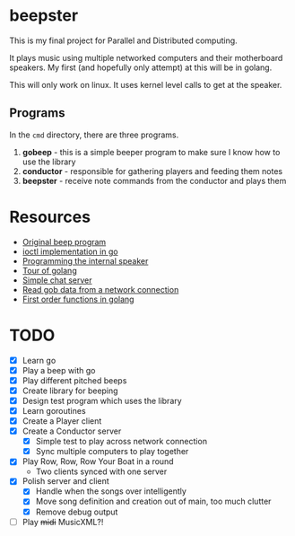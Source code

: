# beepster

This is my final project for Parallel and Distributed computing.

It plays music using multiple networked computers and their motherboard
speakers. My first (and hopefully only attempt) at this will be in golang.

This will only work on linux. It uses kernel level calls to get at the 
speaker.

## Programs

In the `cmd` directory, there are three programs.

1. **gobeep** - this is a simple beeper program to make sure I know how to use
the library
2. **conductor** - responsible for gathering players and feeding them notes
3. **beepster** - receive note commands from the conductor and plays them

# Resources
- [Original beep program](https://github.com/johnath/beep/blob/master/beep.c)
- [ioctl implementation in go](https://github.com/edsrzf/fineline/blob/master/ioctl.go)
- [Programming the internal speaker](http://www.tldp.org/LDP/lpg/node83.html)
- [Tour of golang](https://tour.golang.org/)
- [Simple chat server](http://www.badgerr.co.uk/2011/06/20/golang-away-tcp-chat-server/)
- [Read gob data from a network connection](http://stackoverflow.com/a/11202252)
- [First order functions in golang](https://golang.org/doc/codewalk/functions/)

# TODO
- [X] Learn go
- [X] Play a beep with go
- [X] Play different pitched beeps
- [X] Create library for beeping
- [X] Design test program which uses the library
- [X] Learn goroutines
- [X] Create a Player client
- [X] Create a Conductor server
	- [X] Simple test to play across network connection
	- [X] Sync multiple computers to play together
- [X] Play Row, Row, Row Your Boat in a round
	- Two clients synced with one server
- [X] Polish server and client
	- [X] Handle when the songs over intelligently
	- [X] Move song definition and creation out of main, too much clutter
	- [X] Remove debug output
- [ ] Play ~~midi~~ MusicXML?!
